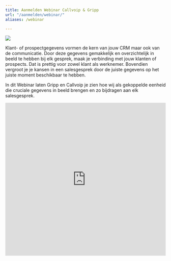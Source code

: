 ```yaml
---
title: Aanmelden Webinar Callvoip & Gripp
url: "/aanmelden/webinar/"
aliases: /webinar

---
```

<img src="https://res.cloudinary.com/callvoip/image/upload/v1649323492/LI_Webinar_Gripp_x_Callvoip_xsyldd.png">

Klant- of prospectgegevens vormen de kern van jouw CRM maar ook van de communicatie. Door deze gegevens gemakkelijk en overzichtelijk in beeld te hebben bij elk gesprek, maak je verbinding met jouw klanten of prospects. Dat is prettig voor zowel klant als werknemer. Bovendien vergroot je je kansen in een salesgesprek door de juiste gegevens op het juiste moment beschikbaar te hebben. 
 
In dit Webinar laten Gripp en Callvoip je zien hoe wij als gekoppelde eenheid die cruciale gegevens in beeld brengen en zo bijdragen aan elk salesgesprek.

<iframe width="100%" height="480" frameborder="0" src="https://app.livestorm.co/p/f95ce63d-188f-40ec-8fde-83a6a9179cf8/form"></iframe>
